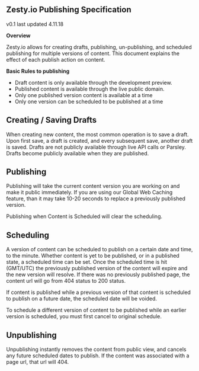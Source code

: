 

## Zesty.io Publishing Specification
v0.1 last updated 4.11.18

**Overview**

Zesty.io allows for creating drafts, publishing, un-publishing, and scheduled publishing for multiple versions of content. This document explains the effect of each publish action on content.

**Basic Rules to publishing**

*   Draft content is only available through the development preview.
*   Published content is available through the live public domain.
*   Only one published version content is available at a time
*   Only one version can be scheduled to be published at a time


## Creating / Saving Drafts

When creating new content, the most common operation is to save a draft. Upon first save, a draft is created, and every subsequent save, another draft is saved. Drafts are not publicly available through live  API calls or Parsley. Drafts become publicly available when they are published.


## Publishing

Publishing will take the current content version you are working on and make it public immediately. If you are using our Global Web Caching feature, than it may take 10-20 seconds to replace a previously published version.

Publishing when Content is Scheduled will clear the scheduling.


## Scheduling

A version of content can be scheduled to publish on a certain date and time, to the minute. Whether content is yet to be published, or in a published state, a scheduled time can be set. Once the scheduled time is hit (GMT/UTC) the previously published version of the content will expire and the new version will resolve. If there was no previously published page, the content url will go from 404 status to 200 status.

If content is published while a previous version of that content is scheduled to publish on a future date, the scheduled date will be voided.

To schedule a different version of content to be published while an earlier version is scheduled, you must first cancel to original schedule.


## Unpublishing

Unpublishing instantly removes the content from public view, and cancels any future scheduled dates to publish. If the content was associated with a page url, that url will 404.
